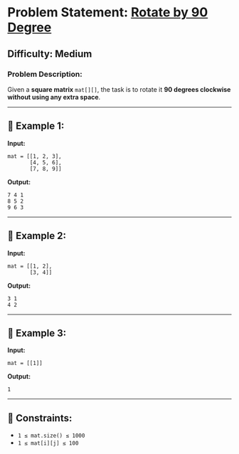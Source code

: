 # Problem Statement: [Rotate by 90 Degree](https://www.geeksforgeeks.org/problems/rotate-by-90-degree0356/1?itm_source=geeksforgeeks&itm_medium=article&itm_campaign=practice_card)

## Difficulty: Medium  

### **Problem Description:**  

Given a **square matrix** `mat[][]`, the task is to rotate it **90 degrees clockwise** **without using any extra space**.

---

## **🔹 Example 1:**  

**Input:**  

```plaintext
mat = [[1, 2, 3],  
       [4, 5, 6],  
       [7, 8, 9]]
```

**Output:**  

```plaintext
7 4 1  
8 5 2  
9 6 3
```

---

## **🔹 Example 2:**  

**Input:**  

```plaintext
mat = [[1, 2],  
       [3, 4]]
```

**Output:**  

```plaintext
3 1  
4 2
```

---

## **🔹 Example 3:**  

**Input:**  

```plaintext
mat = [[1]]
```

**Output:**  

```plaintext
1
```

---

## **🔹 Constraints:**  

- `1 ≤ mat.size() ≤ 1000`  
- `1 ≤ mat[i][j] ≤ 100`  
